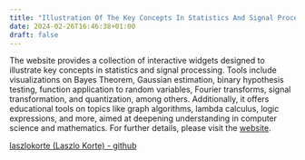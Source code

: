 ```yaml
---
title: "Illustration Of The Key Concepts In Statistics And Signal Processing"
date: 2024-02-26T16:46:38+01:00
draft: false
---
```


The website provides a collection of interactive widgets designed to illustrate key concepts in statistics and signal processing. Tools include visualizations on Bayes Theorem, Gaussian estimation, binary hypothesis testing, function application to random variables, Fourier transforms, signal transformation, and quantization, among others. Additionally, it offers educational tools on topics like graph algorithms, lambda calculus, logic expressions, and more, aimed at deepening understanding in computer science and mathematics. For further details, please visit the [website](https://tools.laszlokorte.de/).

[laszlokorte (Laszlo Korte) - github](https://github.com/laszlokorte)